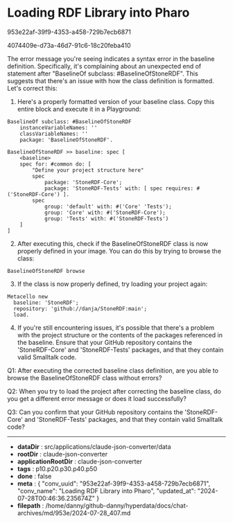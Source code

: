 # Loading RDF Library into Pharo

953e22af-39f9-4353-a458-729b7ecb6871

4074409e-d73a-46d7-91c6-18c20feba410

 The error message you're seeing indicates a syntax error in the baseline definition. Specifically, it's complaining about an unexpected end of statement after "BaselineOf subclass: #BaselineOfStoneRDF". This suggests that there's an issue with how the class definition is formatted. Let's correct this:

1. Here's a properly formatted version of your baseline class. Copy this entire block and execute it in a Playground:

```smalltalk
BaselineOf subclass: #BaselineOfStoneRDF
	instanceVariableNames: ''
	classVariableNames: ''
	package: 'BaselineOfStoneRDF'.

BaselineOfStoneRDF >> baseline: spec [
	<baseline>
	spec for: #common do: [
		"Define your project structure here"
		spec 
			package: 'StoneRDF-Core';
			package: 'StoneRDF-Tests' with: [ spec requires: #('StoneRDF-Core') ].
		spec 
			group: 'default' with: #('Core' 'Tests');
			group: 'Core' with: #('StoneRDF-Core');
			group: 'Tests' with: #('StoneRDF-Tests')
	]
]
```

2. After executing this, check if the BaselineOfStoneRDF class is now properly defined in your image. You can do this by trying to browse the class:

```smalltalk
BaselineOfStoneRDF browse
```

3. If the class is now properly defined, try loading your project again:

```smalltalk
Metacello new
  baseline: 'StoneRDF';
  repository: 'github://danja/StoneRDF:main';
  load.
```

4. If you're still encountering issues, it's possible that there's a problem with the project structure or the contents of the packages referenced in the baseline. Ensure that your GitHub repository contains the 'StoneRDF-Core' and 'StoneRDF-Tests' packages, and that they contain valid Smalltalk code.

Q1: After executing the corrected baseline class definition, are you able to browse the BaselineOfStoneRDF class without errors?

Q2: When you try to load the project after correcting the baseline class, do you get a different error message or does it load successfully?

Q3: Can you confirm that your GitHub repository contains the 'StoneRDF-Core' and 'StoneRDF-Tests' packages, and that they contain valid Smalltalk code?

---

* **dataDir** : src/applications/claude-json-converter/data
* **rootDir** : claude-json-converter
* **applicationRootDir** : claude-json-converter
* **tags** : p10.p20.p30.p40.p50
* **done** : false
* **meta** : {
  "conv_uuid": "953e22af-39f9-4353-a458-729b7ecb6871",
  "conv_name": "Loading RDF Library into Pharo",
  "updated_at": "2024-07-28T00:46:36.235674Z"
}
* **filepath** : /home/danny/github-danny/hyperdata/docs/chat-archives/md/953e/2024-07-28_407.md